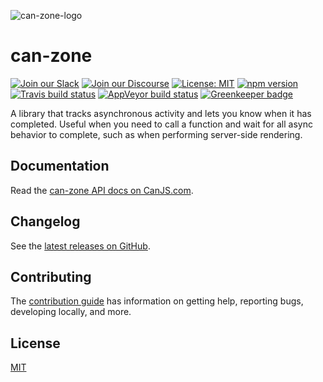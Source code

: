 ![can-zone-logo](https://cloud.githubusercontent.com/assets/361671/14564599/4249847e-02f5-11e6-8704-13fca28a9426.png)

# can-zone

[![Join our Slack](https://img.shields.io/badge/slack-join%20chat-611f69.svg)](https://www.bitovi.com/community/slack?utm_source=badge&utm_medium=badge&utm_campaign=pr-badge&utm_content=badge)
[![Join our Discourse](https://img.shields.io/discourse/https/forums.bitovi.com/posts.svg)](https://forums.bitovi.com/?utm_source=badge&utm_medium=badge&utm_campaign=pr-badge&utm_content=badge)
[![License: MIT](https://img.shields.io/badge/license-MIT-blue.svg)](https://github.com/canjs/can-zone/blob/master/license.md)
[![npm version](https://badge.fury.io/js/can-zone.svg)](https://www.npmjs.com/package/can-zone)
[![Travis build status](https://travis-ci.org/canjs/can-zone.svg?branch=master)](https://travis-ci.org/canjs/can-zone)
[![AppVeyor build status](https://ci.appveyor.com/api/projects/status/github/canjs/can-zone?branch=master&svg=true)](https://ci.appveyor.com/project/matthewp/can-zone)
[![Greenkeeper badge](https://badges.greenkeeper.io/canjs/can-zone.svg)](https://greenkeeper.io/)

A library that tracks asynchronous activity and lets you know when it has completed. Useful when you need to call a function and wait for all async behavior to complete, such as when performing server-side rendering.

## Documentation

Read the [can-zone API docs on CanJS.com](https://canjs.com/doc/can-zone.html).

## Changelog

See the [latest releases on GitHub](https://github.com/canjs/can-zone/releases).

## Contributing

The [contribution guide](https://github.com/canjs/can-zone/blob/master/CONTRIBUTING.md) has information on getting help, reporting bugs, developing locally, and more.

## License

[MIT](https://github.com/canjs/can-zone/blob/master/license.md)

